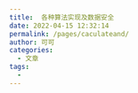 ```yaml
---
title:  各种算法实现及数据安全
date: 2022-04-15 12:32:14
permalink: /pages/caculateand/
author: 可可
categories:
  - 文章
tags:
  - 
---
```

